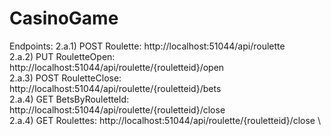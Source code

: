 # CasinoGame

Endpoints:
2.a.1) POST Roulette:         http://localhost:51044/api/roulette \
2.a.2) PUT  RouletteOpen:     http://localhost:51044/api/roulette/{rouletteid}/open  \
2.a.3) POST RouletteClose:    http://localhost:51044/api/roulette/{rouletteid}/bets  \
2.a.4) GET  BetsByRouletteId: http://localhost:51044/api/roulette/{rouletteid}/close \
2.a.4) GET  Roulettes:        http://localhost:51044/api/roulette/{rouletteid}/close \
